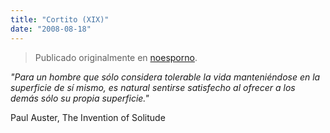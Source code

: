 ```yaml
---
title: "Cortito (XIX)"
date: "2008-08-18"
---
```


> Publicado originalmente en [noesporno](/noesporno).

_"Para un hombre que sólo considera tolerable la vida manteniéndose en la superficie de sí mismo, es natural sentirse satisfecho al ofrecer a los demás sólo su propia superficie."_

Paul Auster, The Invention of Solitude